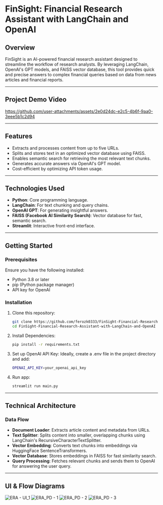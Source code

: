 # **FinSight: Financial Research Assistant with LangChain and OpenAI**

## **Overview**  
FinSight is an AI-powered financial research assistant designed to streamline the workflow of research analysts. By leveraging LangChain, OpenAI's GPT models, and FAISS vector database, this tool provides quick and precise answers to complex financial queries based on data from news articles and financial reports.

---

## **Project Demo Video**
https://github.com/user-attachments/assets/2e0d24dc-e2c5-4b6f-9aa0-3eee5b1c2d94


---

## **Features**  
- Extracts and processes content from up to five URLs.  
- Splits and stores text in an optimized vector database using FAISS.  
- Enables semantic search for retrieving the most relevant text chunks.  
- Generates accurate answers via OpenAI's GPT model.  
- Cost-efficient by optimizing API token usage.

---

## **Technologies Used**  
- **Python**: Core programming language.  
- **LangChain**: For text chunking and query chains.  
- **OpenAI GPT**: For generating insightful answers.  
- **FAISS (Facebook AI Similarity Search)**: Vector database for fast, semantic search.  
- **Streamlit**: Interactive front-end interface.  

---

## **Getting Started**  

### **Prerequisites**  
Ensure you have the following installed:
- Python 3.8 or later  
- pip (Python package manager)  
- API key for OpenAI  

### **Installation**  
1. Clone this repository:
   ```bash
   git clone https://github.com/ferozk0333/FinSight-Financial-Research-Assistant-with-LangChain-and-OpenAI.git
   cd FinSight-Financial-Research-Assistant-with-LangChain-and-OpenAI
   ```
2. Install Dependencies:
   ```bash
   pip install -r requirements.txt
   ```
3. Set up OpenAI API Key:
   Ideally, create a .env file in the project directory and add:
   ```bash
   OPENAI_API_KEY=your_openai_api_key
   ```
4. Run app:
   ```bash
   streamlit run main.py
   ```

---

## **Technical Architecture**  
### **Data Flow**
- **Document Loader**: Extracts article content and metadata from URLs.
- **Text Splitter**: Splits content into smaller, overlapping chunks using LangChain's RecursiveCharacterTextSplitter.
- **Vector Embedding**: Converts text chunks into embeddings via HuggingFace SentenceTransformers.
- **Vector Database**: Stores embeddings in FAISS for fast similarity search.
- **Query Processing**: Fetches relevant chunks and sends them to OpenAI for answering the user query.

---

## **UI & Flow Diagrams**
![ERA - UI_1](https://github.com/user-attachments/assets/6cd12ec4-1889-4747-9831-de2db00715b8)
![ERA_PD - 1](https://github.com/user-attachments/assets/19ee8b36-2ec5-4af2-a632-3f418bec0292)
![ERA_PD - 2](https://github.com/user-attachments/assets/a5d23cd8-a7cb-45fd-be6d-1aaddffbe8cc)
![ERA_PD - 3](https://github.com/user-attachments/assets/e4a244cb-e4a0-4f72-a504-68c7b17173bc)







